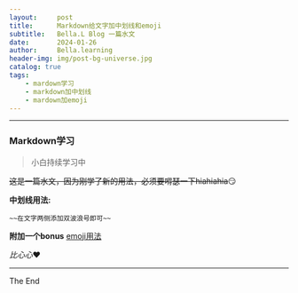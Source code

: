 ```yaml
---
layout:     post
title:      Markdown给文字加中划线和emoji
subtitle:   Bella.L Blog 一篇水文
date:       2024-01-26
author:     Bella.learning
header-img: img/post-bg-universe.jpg
catalog: true
tags:
    - mardown学习
    - markdown加中划线
    - mardown加emoji
---
```


***

### Markdown学习
>小白持续学习中

~~这是一篇水文，因为刚学了新的用法，必须要嘚瑟一下hiahiahia~~:smirk:

**中划线用法:**

```
~~在文字两侧添加双波浪号即可~~
```
**附加一个bonus**
[emoji用法](https://gist.github.com/rxaviers/7360908)

*比心心*:heart:

***
The End

